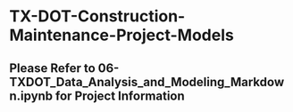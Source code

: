 # TX-DOT-Construction-Maintenance-Project-Models

## Please Refer to **06-TXDOT_Data_Analysis_and_Modeling_Markdown.ipynb** for Project Information
